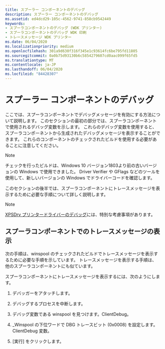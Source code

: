 ```yaml
---
title: スプーラー コンポーネントのデバッグ
description: スプーラー コンポーネントのデバッグ
ms.assetid: ed4dcd29-105c-4562-9741-858cb9542449
keywords:
- スプーラコンポーネントのデバッグ (WDK プリンター)
- スプーラコンポーネントのデバッグ WDK 印刷
- トレースメッセージ WDK プリンター
ms.date: 06/04/2020
ms.localizationpriority: medium
ms.openlocfilehash: 301a9d630f316f345e1c93614fc6be795fd11805
ms.sourcegitcommit: 0a0b75d93130b6c5854279607cd0aac099f65fd5
ms.translationtype: MT
ms.contentlocale: ja-JP
ms.lasthandoff: 06/04/2020
ms.locfileid: "84428307"
---
```

# <a name="debugging-spooler-components"></a>スプーラー コンポーネントのデバッグ

ここでは、スプーラコンポーネントでデバッグメッセージを有効にする方法について説明します。 このセクションの最初の部分では、スプーラコンポーネントで使用されるデバッグ変数を示します。 これらのデバッグ変数を使用すると、スプーラコンポーネントから生成されたデバッグメッセージを表示することができます。 これらのコンポーネントのチェックされたビルドを使用する必要があることに注意してください。

> [!NOTE]
> チェックを行ったビルドは、Windows 10 バージョン1803より前の古いバージョンの Windows で使用できました。
> Driver Verifier や GFlags などのツールを使用して、新しいバージョンの Windows でドライバーコードを確認します。

このセクションの後半では、スプーラコンポーネントにトレースメッセージを表示するために必要な手順について詳しく説明します。

> [!NOTE]
> [XPSDrv プリンタードライバーのデバッグ](debugging-xpsdrv-printer-drivers.md)には、特別な考慮事項があります。

## <a name="displaying-trace-messages-in-a-spooler-component"></a>スプーラコンポーネントでのトレースメッセージの表示

次の手順は、winspool のチェックされたビルドでトレースメッセージを表示するために必要な手順を示しています。 トレースメッセージを表示する手順は、他のスプーラコンポーネントにも似ています。

スプーラコンポーネントにトレースメッセージを表示するには、次のようにします。

1. デバッガーをアタッチします。

1. デバッグするプロセスを中断します。

1. デバッグ変数である winspool を見つけます。ClientDebug。

1. \_Winspool の下位ワードで DBG トレースビット (0x0008) を設定します。ClientDebug 変数。

1. [実行] をクリックします。
